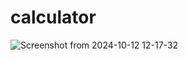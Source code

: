# calculator

![Screenshot from 2024-10-12 12-17-32](https://github.com/user-attachments/assets/a43c5c3f-8ed5-40f2-a379-804bdfcd33ae)
